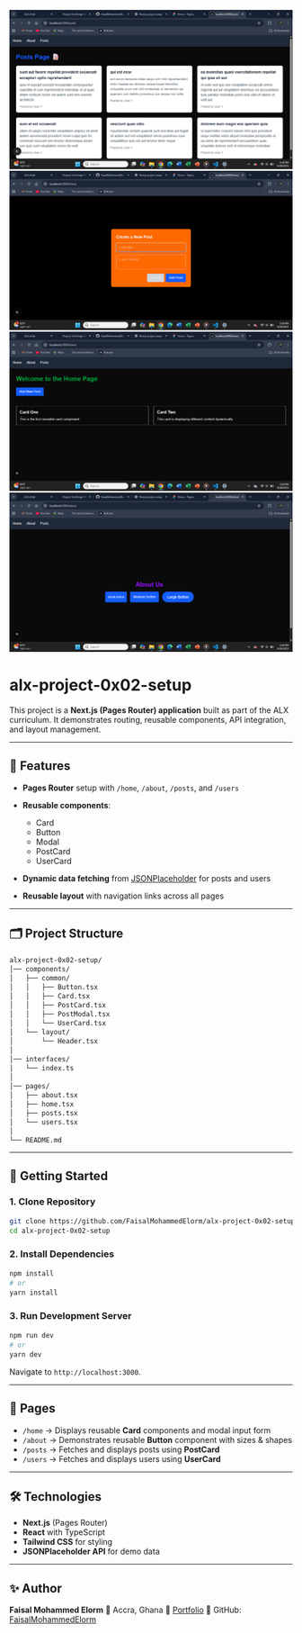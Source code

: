 ![alt text](<Screenshot (202).png>) ![alt text](<Screenshot (199).png>) ![alt text](<Screenshot (200).png>) ![alt text](<Screenshot (201).png>)

# alx-project-0x02-setup

This project is a **Next.js (Pages Router) application** built as part of the ALX curriculum.
It demonstrates routing, reusable components, API integration, and layout management.

---

## 📌 Features

* **Pages Router** setup with `/home`, `/about`, `/posts`, and `/users`
* **Reusable components**:

  * Card
  * Button
  * Modal
  * PostCard
  * UserCard
* **Dynamic data fetching** from [JSONPlaceholder](https://jsonplaceholder.typicode.com/) for posts and users
* **Reusable layout** with navigation links across all pages

---

## 🗂️ Project Structure

```
alx-project-0x02-setup/
│── components/
│   ├── common/
│   │   ├── Button.tsx
│   │   ├── Card.tsx
│   │   ├── PostCard.tsx
│   │   ├── PostModal.tsx
│   │   └── UserCard.tsx
│   └── layout/
│       └── Header.tsx
│
│── interfaces/
│   └── index.ts
│
│── pages/
│   ├── about.tsx
│   ├── home.tsx
│   ├── posts.tsx
│   └── users.tsx
│
└── README.md
```

---

## 🚀 Getting Started

### 1. Clone Repository

```bash
git clone https://github.com/FaisalMohammedElorm/alx-project-0x02-setup.git
cd alx-project-0x02-setup
```

### 2. Install Dependencies

```bash
npm install
# or
yarn install
```

### 3. Run Development Server

```bash
npm run dev
# or
yarn dev
```

Navigate to `http://localhost:3000`.

---

## 📄 Pages

* `/home` → Displays reusable **Card** components and modal input form
* `/about` → Demonstrates reusable **Button** component with sizes & shapes
* `/posts` → Fetches and displays posts using **PostCard**
* `/users` → Fetches and displays users using **UserCard**

---

## 🛠️ Technologies

* **Next.js** (Pages Router)
* **React** with TypeScript
* **Tailwind CSS** for styling
* **JSONPlaceholder API** for demo data

---

## ✨ Author

**Faisal Mohammed Elorm**
📍 Accra, Ghana
🔗 [Portfolio](https://sites.google.com/view/faisal-forever/home)
👤 GitHub: [FaisalMohammedElorm](https://github.com/FaisalMohammedElorm)
